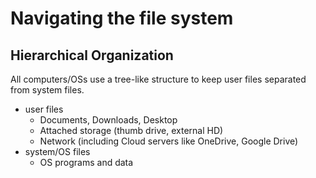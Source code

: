 # Navigating the file system

## Hierarchical Organization

All computers/OSs use a tree-like structure to keep
user files separated from system files.

 - user files
   - Documents, Downloads, Desktop
   - Attached storage (thumb drive, external HD)
   - Network (including Cloud servers like OneDrive, Google Drive)
 - system/OS files
   - OS programs and data
